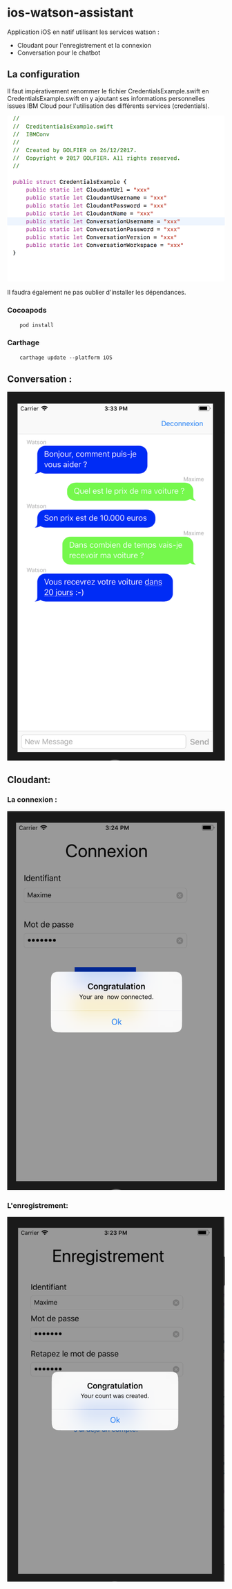 # ios-watson-assistant

Application iOS en natif utilisant les services watson :
- Cloudant pour l'enregistrement et la connexion
- Conversation pour le chatbot

## La configuration

Il faut impérativement renommer le fichier CredentialsExample.swift en CredentialsExample.swift en y ajoutant ses informations personnelles issues IBM Cloud pour l'utilisation des différents services (credentials).

![alt text](https://github.com/maxgfr/IBMConv/blob/master/tuto/vcap.png)


Il faudra également ne pas oublier d'installer les dépendances.

### Cocoapods
```
    pod install
```

### Carthage
```
    carthage update --platform iOS
```


## Conversation :

![alt text](https://github.com/maxgfr/IBMConv/blob/master/tuto/conv.png)

## Cloudant:

### La connexion :

![alt text](https://github.com/maxgfr/IBMConv/blob/master/tuto/connexion_reussi.png)

### L'enregistrement:

![alt text](https://github.com/maxgfr/IBMConv/blob/master/tuto/enregistrement_reussi.png)

